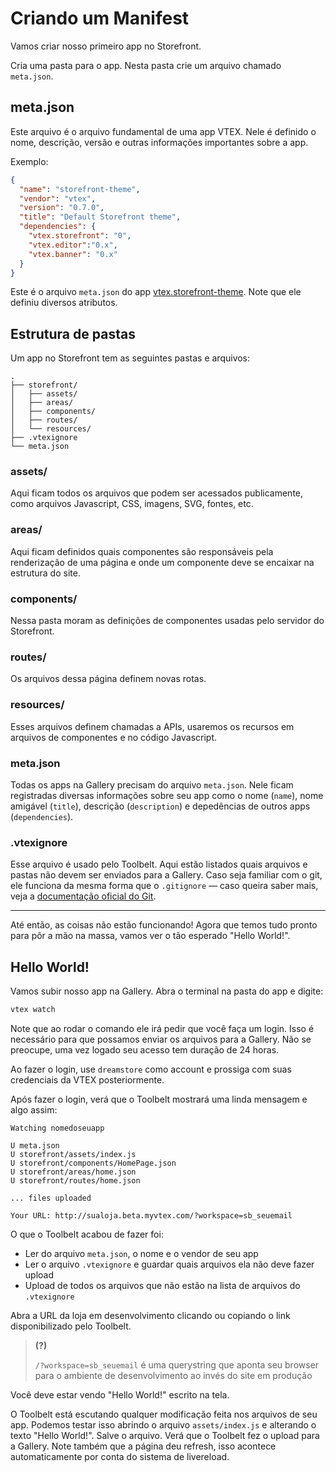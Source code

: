 # Criando um Manifest

Vamos criar nosso primeiro app no Storefront.

Cria uma pasta para o app. Nesta pasta crie um arquivo chamado `meta.json`.

## meta.json

Este arquivo é o arquivo fundamental de uma app VTEX. Nele é definido o nome, descrição, versão e outras informações importantes sobre a app.

Exemplo:
```json
{
  "name": "storefront-theme",
  "vendor": "vtex",
  "version": "0.7.0",
  "title": "Default Storefront theme",
  "dependencies": {
    "vtex.storefront": "0",
    "vtex.editor":"0.x",
    "vtex.banner": "0.x"
  }
}
```

Este é o arquivo `meta.json` do app [vtex.storefront-theme](https://github.com/vtex-apps/theme). Note que ele definiu diversos atributos.


## Estrutura de pastas

Um app no Storefront tem as seguintes pastas e arquivos:

```
.
├── storefront/
│   ├── assets/
│   ├── areas/
│   ├── components/
│   ├── routes/
│   └── resources/
├── .vtexignore
└── meta.json
```

### assets/

Aqui ficam todos os arquivos que podem ser acessados publicamente, como arquivos Javascript, CSS, imagens, SVG, fontes, etc.

### areas/

Aqui ficam definidos quais componentes são responsáveis pela renderização de uma página e onde um componente deve se encaixar na estrutura do site.

### components/

Nessa pasta moram as definições de componentes usadas pelo servidor do Storefront.

### routes/

Os arquivos dessa página definem novas rotas.

### resources/

Esses arquivos definem chamadas a APIs, usaremos os recursos em arquivos de componentes e no código Javascript.

### meta.json

Todas os apps na Gallery precisam do arquivo `meta.json`. Nele ficam registradas diversas informações sobre seu app como o nome (`name`), nome amigável (`title`), descrição (`description`) e depedências de outros apps (`dependencies`).

### .vtexignore

Esse arquivo é usado pelo Toolbelt. Aqui estão listados quais arquivos e pastas não devem ser enviados para a Gallery. Caso seja familiar com o git, ele funciona da mesma forma que o `.gitignore` — caso queira saber mais, veja a [documentação oficial do Git](https://git-scm.com/docs/gitignore#_pattern_format).

---

Até então, as coisas não estão funcionando! Agora que temos tudo pronto para pôr a mão na massa, vamos ver o tão esperado "Hello World!".

## Hello World!

Vamos subir nosso app na Gallery. Abra o terminal na pasta do app e digite:

```sh
vtex watch
```

Note que ao rodar o comando ele irá pedir que você faça um login. Isso é necessário para que possamos enviar os arquivos para a Gallery. Não se preocupe, uma vez logado seu acesso tem duração de 24 horas.

Ao fazer o login, use `dreamstore` como account e prossiga com suas credenciais da VTEX posteriormente.

Após fazer o login, verá que o Toolbelt mostrará uma linda mensagem e algo assim:

```
Watching nomedoseuapp

U meta.json
U storefront/assets/index.js
U storefront/components/HomePage.json
U storefront/areas/home.json
U storefront/routes/home.json

... files uploaded

Your URL: http://sualoja.beta.myvtex.com/?workspace=sb_seuemail
```

O que o Toolbelt acabou de fazer foi:

- Ler do arquivo `meta.json`, o nome e o vendor de seu app
- Ler o arquivo `.vtexignore` e guardar quais arquivos ela não deve fazer upload
- Upload de todos os arquivos que não estão na lista de arquivos do `.vtexignore`

Abra a URL da loja em desenvolvimento clicando ou copiando o link disponibilizado pelo Toolbelt.

>**(?)**
>
>`/?workspace=sb_seuemail` é uma querystring que aponta seu browser para o ambiente de desenvolvimento ao invés do site em produção

Você deve estar vendo "Hello World!" escrito na tela.

O Toolbelt está escutando qualquer modificação feita nos arquivos de seu app. Podemos testar isso abrindo o arquivo `assets/index.js` e alterando o texto "Hello World!". Salve o arquivo. Verá que o Toolbelt fez o upload para a Gallery. Note também que a página deu refresh, isso acontece automaticamente por conta do sistema de livereload.

